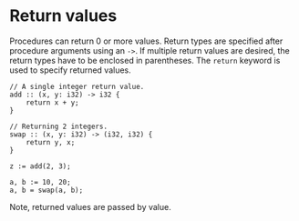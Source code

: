 # Return values

Procedures can return 0 or more values. Return types are specified after procedure arguments using an `->`. If multiple return values are desired, the return types have to be enclosed in parentheses. The `return` keyword is used to specify returned values.
```onyx
// A single integer return value.
add :: (x, y: i32) -> i32 {
    return x + y;
}

// Returning 2 integers.
swap :: (x, y: i32) -> (i32, i32) {
    return y, x;
}

z := add(2, 3);

a, b := 10, 20;
a, b = swap(a, b);
```

Note, returned values are passed by value. 